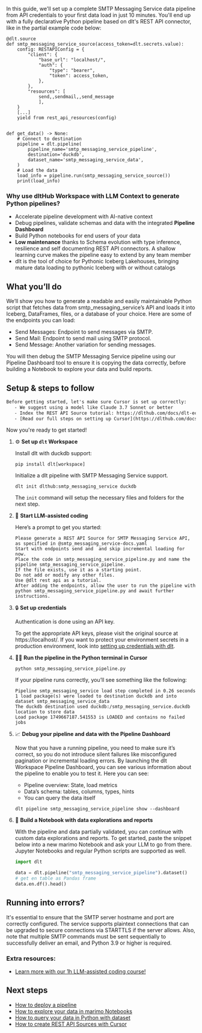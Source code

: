 In this guide, we'll set up a complete SMTP Messaging Service data pipeline from API credentials to your first data load in just 10 minutes. You'll end up with a fully declarative Python pipeline based on dlt's REST API connector, like in the partial example code below:

```python-outcome
@dlt.source
def smtp_messaging_service_source(access_token=dlt.secrets.value):
    config: RESTAPIConfig = {
        "client": {
            "base_url": "localhost/",
            "auth": {
                "type": "bearer",
                "token": access_token,
            },
        },
        "resources": [
            send,,sendmail,,send_message
            ],
    }
    [...]
    yield from rest_api_resources(config)


def get_data() -> None:
    # Connect to destination
    pipeline = dlt.pipeline(
        pipeline_name='smtp_messaging_service_pipeline',
        destination='duckdb',
        dataset_name='smtp_messaging_service_data', 
    )
    # Load the data
    load_info = pipeline.run(smtp_messaging_service_source())
    print(load_info) 
```

### Why use dltHub Workspace with LLM Context to generate Python pipelines?

- Accelerate pipeline development with AI-native context
- Debug pipelines, validate schemas and data with the integrated **Pipeline Dashboard**
- Build Python notebooks for end users of your data
- **Low maintenance** thanks to Schema evolution with type inference, resilience and self documenting REST API connectors. A shallow learning curve makes the pipeline easy to extend by any team member
- dlt is the tool of choice for Pythonic Iceberg Lakehouses, bringing mature data loading to pythonic Iceberg with or without catalogs

## What you’ll do

We’ll show you how to generate a readable and easily maintainable Python script that fetches data from smtp_messaging_service’s API and loads it into Iceberg, DataFrames, files, or a database of your choice. Here are some of the endpoints you can load:

- Send Messages: Endpoint to send messages via SMTP.
- Send Mail: Endpoint to send mail using SMTP protocol.
- Send Message: Another variation for sending messages.

You will then debug the SMTP Messaging Service pipeline using our Pipeline Dashboard tool to ensure it is copying the data correctly, before building a Notebook to explore your data and build reports.

## Setup & steps to follow

```default
Before getting started, let's make sure Cursor is set up correctly:
   - We suggest using a model like Claude 3.7 Sonnet or better
   - Index the REST API Source tutorial: https://dlthub.com/docs/dlt-ecosystem/verified-sources/rest_api/ and add it to context as **@dlt rest api**
   - [Read our full steps on setting up Cursor](https://dlthub.com/docs/dlt-ecosystem/llm-tooling/cursor-restapi#23-configuring-cursor-with-documentation)
```

Now you're ready to get started!

1. ⚙️ **Set up `dlt` Workspace**
    
    Install dlt with duckdb support:
    ```shell
    pip install dlt[workspace]
    ```

    Initialize a dlt pipeline with SMTP Messaging Service support.
    ```shell
    dlt init dlthub:smtp_messaging_service duckdb
    ```

    The `init` command will setup the necessary files and folders for the next step.
    
2. 🤠 **Start LLM-assisted coding**
    
    Here’s a prompt to get you started:
    
    ```prompt
    Please generate a REST API Source for SMTP Messaging Service API, as specified in @smtp_messaging_service-docs.yaml 
    Start with endpoints send and  and skip incremental loading for now. 
    Place the code in smtp_messaging_service_pipeline.py and name the pipeline smtp_messaging_service_pipeline. 
    If the file exists, use it as a starting point. 
    Do not add or modify any other files. 
    Use @dlt rest api as a tutorial. 
    After adding the endpoints, allow the user to run the pipeline with python smtp_messaging_service_pipeline.py and await further instructions.
    ```

    
3. 🔒 **Set up credentials** 
    
    Authentication is done using an API key.
    
    To get the appropriate API keys, please visit the original source at https://localhost/.
    If you want to protect your environment secrets in a production environment, look into [setting up credentials with dlt](https://dlthub.com/docs/walkthroughs/add_credentials).
    
4. 🏃‍♀️ **Run the pipeline in the Python terminal in Cursor**
    
    ```shell
    python smtp_messaging_service_pipeline.py
    ```
    
    If your pipeline runs correctly, you’ll see something like the following:
    
    ```shell
    Pipeline smtp_messaging_service load step completed in 0.26 seconds
    1 load package(s) were loaded to destination duckdb and into dataset smtp_messaging_service_data
    The duckdb destination used duckdb:/smtp_messaging_service.duckdb location to store data
    Load package 1749667187.541553 is LOADED and contains no failed jobs
    ```
    
5. 📈 **Debug your pipeline and data with the Pipeline Dashboard**

    Now that you have a running pipeline, you need to make sure it’s correct, so you do not introduce silent failures like misconfigured pagination or incremental loading errors. By launching the dlt Workspace Pipeline Dashboard, you can see various information about the pipeline to enable you to test it. Here you can see:
    - Pipeline overview: State, load metrics
    - Data’s schema: tables, columns, types, hints
    - You can query the data itself
    
    ```shell
    dlt pipeline smtp_messaging_service_pipeline show --dashboard
    ```
    
6. 🐍 **Build a Notebook with data explorations and reports**

    With the pipeline and data partially validated, you can continue with custom data explorations and reports. To get started, paste the snippet below into a new marimo Notebook and ask your LLM to go from there. Jupyter Notebooks and regular Python scripts are supported as well.

    
    ```python
    import dlt

   data = dlt.pipeline("smtp_messaging_service_pipeline").dataset()
   # get en table as Pandas frame
   data.en.df().head()
    ```

## Running into errors?

It's essential to ensure that the SMTP server hostname and port are correctly configured. The service supports plaintext connections that can be upgraded to secure connections via STARTTLS if the server allows. Also, note that multiple SMTP commands must be sent sequentially to successfully deliver an email, and Python 3.9 or higher is required.

### Extra resources:

- [Learn more with our 1h LLM-assisted coding course!](https://www.youtube.com/watch?v=GGid70rnJuM)

## Next steps

- [How to deploy a pipeline](https://dlthub.com/docs/walkthroughs/deploy-a-pipeline)
- [How to explore your data in marimo Notebooks](https://dlthub.com/docs/general-usage/dataset-access/marimo)
- [How to query your data in Python with dataset](https://dlthub.com/docs/general-usage/dataset-access/dataset)
- [How to create REST API Sources with Cursor](https://dlthub.com/docs/dlt-ecosystem/llm-tooling/cursor-restapi)